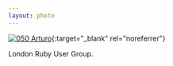 ```yaml
---
layout: photo
---
```


[![050 Arturo](https://c2.staticflickr.com/6/5619/20707948512_65595cb1bd_b.jpg)](https://www.flickr.com/photos/131440297@N08/20707948512/){:target="_blank" rel="noreferrer"}

London Ruby User Group.
